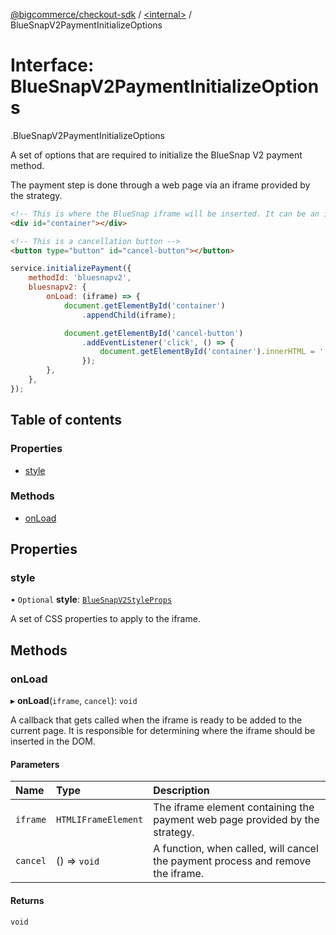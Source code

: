 [@bigcommerce/checkout-sdk](../README.md) / [<internal\>](../modules/internal_.md) / BlueSnapV2PaymentInitializeOptions

# Interface: BlueSnapV2PaymentInitializeOptions

[<internal>](../modules/internal_.md).BlueSnapV2PaymentInitializeOptions

A set of options that are required to initialize the BlueSnap V2 payment
method.

The payment step is done through a web page via an iframe provided by the
strategy.

```html
<!-- This is where the BlueSnap iframe will be inserted. It can be an in-page container or a modal -->
<div id="container"></div>

<!-- This is a cancellation button -->
<button type="button" id="cancel-button"></button>
```

```js
service.initializePayment({
    methodId: 'bluesnapv2',
    bluesnapv2: {
        onLoad: (iframe) => {
            document.getElementById('container')
                .appendChild(iframe);

            document.getElementById('cancel-button')
                .addEventListener('click', () => {
                    document.getElementById('container').innerHTML = '';
                });
        },
    },
});
```

## Table of contents

### Properties

- [style](internal_.BlueSnapV2PaymentInitializeOptions.md#style)

### Methods

- [onLoad](internal_.BlueSnapV2PaymentInitializeOptions.md#onload)

## Properties

### style

• `Optional` **style**: [`BlueSnapV2StyleProps`](internal_.BlueSnapV2StyleProps.md)

A set of CSS properties to apply to the iframe.

## Methods

### onLoad

▸ **onLoad**(`iframe`, `cancel`): `void`

A callback that gets called when the iframe is ready to be added to the
current page. It is responsible for determining where the iframe should
be inserted in the DOM.

#### Parameters

| Name | Type | Description |
| :------ | :------ | :------ |
| `iframe` | `HTMLIFrameElement` | The iframe element containing the payment web page provided by the strategy. |
| `cancel` | () => `void` | A function, when called, will cancel the payment process and remove the iframe. |

#### Returns

`void`
